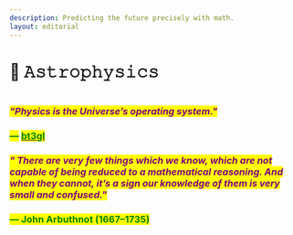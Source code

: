 ```yaml
---
description: Predicting the future precisely with math.
layout: editorial
---
```


# 🔭 𝙰𝚜𝚝𝚛𝚘𝚙𝚑𝚢𝚜𝚒𝚌𝚜

<figure><img src="../../../.gitbook/assets/pexels-btgl-♡-3894169 (1).jpg" alt=""><figcaption></figcaption></figure>

### &#x20;               _<mark style="color:purple;">"Physics is the Universe’s operating system."</mark>_&#x20;

### &#x20;                                                                                                   <mark style="color:green;">—</mark> [<mark style="color:green;">bt3gl</mark>](https://tv.mydeath.party/)&#x20;



### &#x20;               _<mark style="color:purple;">" There are very few things which we know, which are not capable of being reduced to a mathematical reasoning. And when they cannot, it’s a sign our knowledge of them is very small and confused."</mark>_

### &#x20;                                                                               <mark style="color:green;">— John Arbuthnot (1667–1735)</mark>
